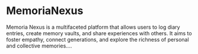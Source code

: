 # MemoriaNexus
Memoria Nexus is a multifaceted platform that allows users to log diary entries, create memory vaults, and share experiences with others. It aims to foster empathy, connect generations, and explore the richness of personal and collective memories....
